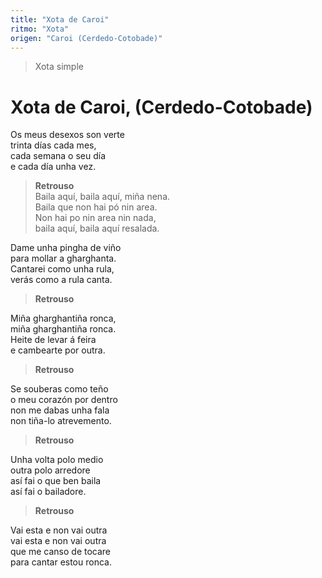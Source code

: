 ```yaml
---
title: "Xota de Caroi"
ritmo: "Xota"
origen: "Caroi (Cerdedo-Cotobade)"
---
```


> Xota simple

# Xota de Caroi, (Cerdedo-Cotobade)

Os meus desexos son verte<br> 
trinta días cada mes, <br>
cada semana o seu día<br> 
e cada día unha vez.

> **Retrouso**<br> Baila aquí, baila aquí, miña nena.<br> 
> Baila que non hai pó nin area.<br>
> Non hai po nin area nin nada,<br> 
> baila aquí, baila aquí resalada.

Dame unha pingha de viño<br> 
para mollar a gharghanta.<br> 
Cantarei como unha rula, <br>
verás como a rula canta.

> **Retrouso**

Miña gharghantiña ronca, <br>
miña gharghantiña ronca. <br> 
Heite de levar á feira<br> 
e cambearte por outra.

> **Retrouso**

Se souberas como teño<br> 
o meu corazón por dentro<br> 
non me dabas unha fala<br> 
non tiña-lo atrevemento.

> **Retrouso**

Unha volta polo medio<br> 
outra polo arredore<br> 
así fai o que ben baila<br> 
así fai o bailadore.

> **Retrouso**

Vai esta e non vai outra<br> 
vai esta e non vai outra<br> 
que me canso de tocare<br> 
para cantar estou ronca.
